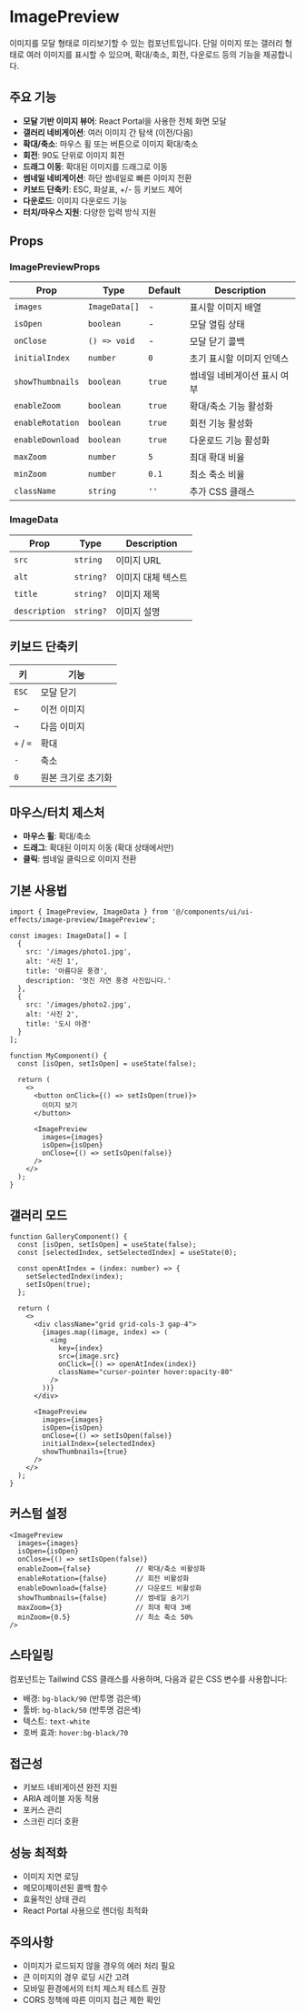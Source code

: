 # ImagePreview

이미지를 모달 형태로 미리보기할 수 있는 컴포넌트입니다. 단일 이미지 또는 갤러리 형태로 여러 이미지를 표시할 수 있으며, 확대/축소, 회전, 다운로드 등의 기능을 제공합니다.

## 주요 기능

- **모달 기반 이미지 뷰어**: React Portal을 사용한 전체 화면 모달
- **갤러리 네비게이션**: 여러 이미지 간 탐색 (이전/다음)
- **확대/축소**: 마우스 휠 또는 버튼으로 이미지 확대/축소
- **회전**: 90도 단위로 이미지 회전
- **드래그 이동**: 확대된 이미지를 드래그로 이동
- **썸네일 네비게이션**: 하단 썸네일로 빠른 이미지 전환
- **키보드 단축키**: ESC, 화살표, +/- 등 키보드 제어
- **다운로드**: 이미지 다운로드 기능
- **터치/마우스 지원**: 다양한 입력 방식 지원

## Props

### ImagePreviewProps

| Prop | Type | Default | Description |
|------|------|---------|-------------|
| `images` | `ImageData[]` | - | 표시할 이미지 배열 |
| `isOpen` | `boolean` | - | 모달 열림 상태 |
| `onClose` | `() => void` | - | 모달 닫기 콜백 |
| `initialIndex` | `number` | `0` | 초기 표시할 이미지 인덱스 |
| `showThumbnails` | `boolean` | `true` | 썸네일 네비게이션 표시 여부 |
| `enableZoom` | `boolean` | `true` | 확대/축소 기능 활성화 |
| `enableRotation` | `boolean` | `true` | 회전 기능 활성화 |
| `enableDownload` | `boolean` | `true` | 다운로드 기능 활성화 |
| `maxZoom` | `number` | `5` | 최대 확대 비율 |
| `minZoom` | `number` | `0.1` | 최소 축소 비율 |
| `className` | `string` | `''` | 추가 CSS 클래스 |

### ImageData

| Prop | Type | Description |
|------|------|-------------|
| `src` | `string` | 이미지 URL |
| `alt` | `string?` | 이미지 대체 텍스트 |
| `title` | `string?` | 이미지 제목 |
| `description` | `string?` | 이미지 설명 |

## 키보드 단축키

| 키 | 기능 |
|----|------|
| `ESC` | 모달 닫기 |
| `←` | 이전 이미지 |
| `→` | 다음 이미지 |
| `+` / `=` | 확대 |
| `-` | 축소 |
| `0` | 원본 크기로 초기화 |

## 마우스/터치 제스처

- **마우스 휠**: 확대/축소
- **드래그**: 확대된 이미지 이동 (확대 상태에서만)
- **클릭**: 썸네일 클릭으로 이미지 전환

## 기본 사용법

```tsx
import { ImagePreview, ImageData } from '@/components/ui/ui-effects/image-preview/ImagePreview';

const images: ImageData[] = [
  {
    src: '/images/photo1.jpg',
    alt: '사진 1',
    title: '아름다운 풍경',
    description: '멋진 자연 풍경 사진입니다.'
  },
  {
    src: '/images/photo2.jpg',
    alt: '사진 2',
    title: '도시 야경'
  }
];

function MyComponent() {
  const [isOpen, setIsOpen] = useState(false);

  return (
    <>
      <button onClick={() => setIsOpen(true)}>
        이미지 보기
      </button>
      
      <ImagePreview
        images={images}
        isOpen={isOpen}
        onClose={() => setIsOpen(false)}
      />
    </>
  );
}
```

## 갤러리 모드

```tsx
function GalleryComponent() {
  const [isOpen, setIsOpen] = useState(false);
  const [selectedIndex, setSelectedIndex] = useState(0);

  const openAtIndex = (index: number) => {
    setSelectedIndex(index);
    setIsOpen(true);
  };

  return (
    <>
      <div className="grid grid-cols-3 gap-4">
        {images.map((image, index) => (
          <img
            key={index}
            src={image.src}
            onClick={() => openAtIndex(index)}
            className="cursor-pointer hover:opacity-80"
          />
        ))}
      </div>
      
      <ImagePreview
        images={images}
        isOpen={isOpen}
        onClose={() => setIsOpen(false)}
        initialIndex={selectedIndex}
        showThumbnails={true}
      />
    </>
  );
}
```

## 커스텀 설정

```tsx
<ImagePreview
  images={images}
  isOpen={isOpen}
  onClose={() => setIsOpen(false)}
  enableZoom={false}           // 확대/축소 비활성화
  enableRotation={false}       // 회전 비활성화
  enableDownload={false}       // 다운로드 비활성화
  showThumbnails={false}       // 썸네일 숨기기
  maxZoom={3}                  // 최대 확대 3배
  minZoom={0.5}                // 최소 축소 50%
/>
```

## 스타일링

컴포넌트는 Tailwind CSS 클래스를 사용하며, 다음과 같은 CSS 변수를 사용합니다:

- 배경: `bg-black/90` (반투명 검은색)
- 툴바: `bg-black/50` (반투명 검은색)
- 텍스트: `text-white`
- 호버 효과: `hover:bg-black/70`

## 접근성

- 키보드 네비게이션 완전 지원
- ARIA 레이블 자동 적용
- 포커스 관리
- 스크린 리더 호환

## 성능 최적화

- 이미지 지연 로딩
- 메모이제이션된 콜백 함수
- 효율적인 상태 관리
- React Portal 사용으로 렌더링 최적화

## 주의사항

- 이미지가 로드되지 않을 경우의 에러 처리 필요
- 큰 이미지의 경우 로딩 시간 고려
- 모바일 환경에서의 터치 제스처 테스트 권장
- CORS 정책에 따른 이미지 접근 제한 확인